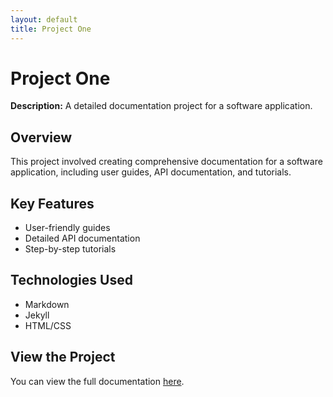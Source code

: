 ```yaml
---
layout: default
title: Project One
---
```


# Project One

**Description:** A detailed documentation project for a software application.

## Overview

This project involved creating comprehensive documentation for a software application, including user guides, API documentation, and tutorials.

## Key Features

- User-friendly guides
- Detailed API documentation
- Step-by-step tutorials

## Technologies Used

- Markdown
- Jekyll
- HTML/CSS

## View the Project

You can view the full documentation [here](https://github.com/username/project-one).
